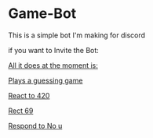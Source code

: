 # Game-Bot

This is a simple bot I'm making for discord

<p>if you want to Invite the Bot: <a target="_blank" href="https://discordapp.com/api/oauth2/authorize client_id=641453143355555852&permissions=388160&scope=bot">


All it does at the moment is:

Plays a guessing game

React to 420 

Rect 69 

Respond to No u

